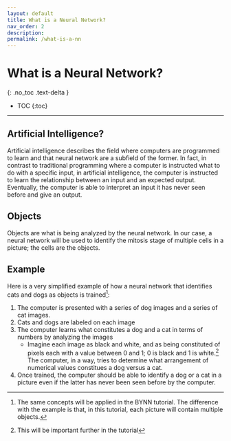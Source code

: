 ```yaml
---
layout: default
title: What is a Neural Network?
nav_order: 2
description:
permalink: /what-is-a-nn
---
```


# What is a Neural Network?

{: .no_toc .text-delta }

-   TOC
    {:toc}

---

## Artificial Intelligence?

Artificial intelligence describes the field where computers are programmed to learn and that neural network are a subfield of the former. In fact, in contrast to traditional programming where a computer is instructed what to do with a specific input, in artificial intelligence, the computer is instructed to learn the relationship between an input and an expected output. Eventually, the computer is able to interpret an input it has never seen before and give an output.

## Objects

Objects are what is being analyzed by the neural network. In our case, a neural network will be used to identify the mitosis stage of multiple cells in a picture; the cells are the objects.

## Example

Here is a very simplified example of how a neural network that identifies cats and dogs as objects is trained[^concept]:

1. The computer is presented with a series of dog images and a series of cat images.
2. Cats and dogs are labeled on each image
3. The computer learns what constitutes a dog and a cat in terms of numbers by analyzing the images
    - Imagine each image as black and white, and as being constituted of pixels each with a value between 0 and 1; 0 is black and 1 is white.[^bw] The computer, in a way, tries to determine what arrangement of numerical values constitues a dog versus a cat.
4. Once trained, the computer should be able to identify a dog or a cat in a picture even if the latter has never been seen before by the computer.

[^concept]: The same concepts will be applied in the BYNN tutorial. The difference with the example is that, in this tutorial, each picture will contain multiple objects.
[^bw]: This will be important further in the tutorial
